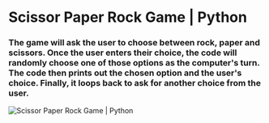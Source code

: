 # Scissor Paper Rock Game | Python
### The game will ask the user to choose between rock, paper and scissors. Once the user enters their choice, the code will randomly choose one of those options as the computer's turn. The code then prints out the chosen option and the user's choice. Finally, it loops back to ask for another choice from the user.
![Scissor Paper Rock Game | Python](https://s3.studytonight.com/tutorials/uploads/pictures/1645608533-79542.jpg)
